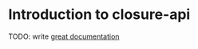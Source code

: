 # Introduction to closure-api

TODO: write [great documentation](http://jacobian.org/writing/what-to-write/)
